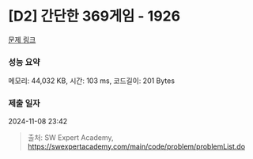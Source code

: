 # [D2] 간단한 369게임 - 1926 

[문제 링크](https://swexpertacademy.com/main/code/problem/problemDetail.do?contestProbId=AV5PTeo6AHUDFAUq) 

### 성능 요약

메모리: 44,032 KB, 시간: 103 ms, 코드길이: 201 Bytes

### 제출 일자

2024-11-08 23:42



> 출처: SW Expert Academy, https://swexpertacademy.com/main/code/problem/problemList.do